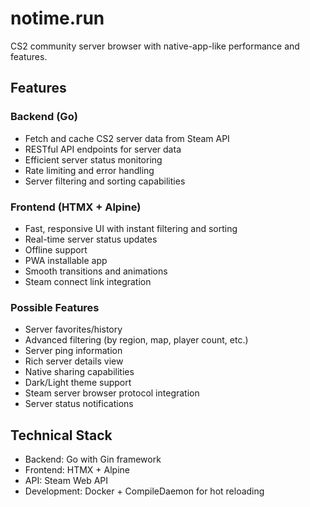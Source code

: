 # notime.run

CS2 community server browser with native-app-like performance and features.

## Features

### Backend (Go)
- Fetch and cache CS2 server data from Steam API
- RESTful API endpoints for server data
- Efficient server status monitoring
- Rate limiting and error handling
- Server filtering and sorting capabilities

### Frontend (HTMX + Alpine)
- Fast, responsive UI with instant filtering and sorting
- Real-time server status updates
- Offline support
- PWA installable app
- Smooth transitions and animations
- Steam connect link integration

### Possible Features
- Server favorites/history
- Advanced filtering (by region, map, player count, etc.)
- Server ping information
- Rich server details view
- Native sharing capabilities
- Dark/Light theme support
- Steam server browser protocol integration
- Server status notifications

## Technical Stack
- Backend: Go with Gin framework
- Frontend: HTMX + Alpine
- API: Steam Web API
- Development: Docker + CompileDaemon for hot reloading
